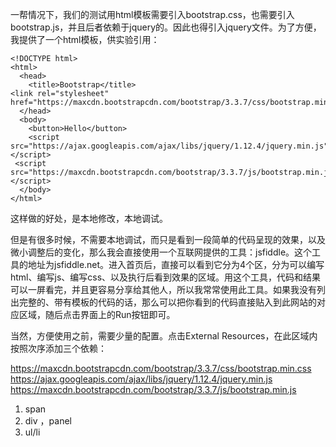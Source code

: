 一帮情况下，我们的测试用html模板需要引入bootstrap.css，也需要引入bootstrap.js，并且后者依赖于jquery的。因此也得引入jquery文件。为了方便，我提供了一个html模板，供实验引用：

    <!DOCTYPE html>
    <html>
      <head>
        <title>Bootstrap</title>    
    <link rel="stylesheet" href="https://maxcdn.bootstrapcdn.com/bootstrap/3.3.7/css/bootstrap.min.css">
      </head>
      <body>
        <button>Hello</button>
        <script src="https://ajax.googleapis.com/ajax/libs/jquery/1.12.4/jquery.min.js"></script>
     <script src="https://maxcdn.bootstrapcdn.com/bootstrap/3.3.7/js/bootstrap.min.js"></script>
      </body>
    </html>

这样做的好处，是本地修改，本地调试。

但是有很多时候，不需要本地调试，而只是看到一段简单的代码呈现的效果，以及微小调整后的变化，那么我会直接使用一个互联网提供的工具：jsfiddle。这个工具的地址为jsfiddle.net。进入首页后，直接可以看到它分为4个区，分为可以编写html、编写js、编写css、以及执行后看到效果的区域。用这个工具，代码和结果可以一屏看完，并且更容易分享给其他人，所以我常常使用此工具。如果我没有列出完整的、带有模板的代码的话，那么可以把你看到的代码直接贴入到此网站的对应区域，随后点击界面上的Run按钮即可。

当然，方便使用之前，需要少量的配置。点击External Resources，在此区域内按照次序添加三个依赖：

  https://maxcdn.bootstrapcdn.com/bootstrap/3.3.7/css/bootstrap.min.css
  https://ajax.googleapis.com/ajax/libs/jquery/1.12.4/jquery.min.js
  https://maxcdn.bootstrapcdn.com/bootstrap/3.3.7/js/bootstrap.min.js

1. span
2. div ，panel
3. ul/li 
